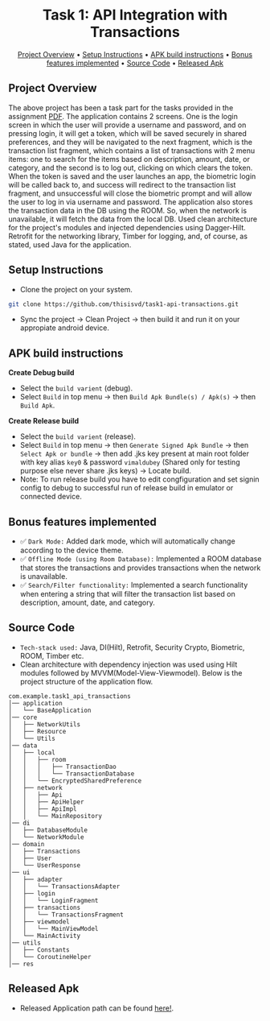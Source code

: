 <h1 align="center">
  <br>
  Task 1: API Integration with Transactions
  <br>
</h1>

<p align="center">
 <a href="#project-overview">Project Overview</a> •
 <a href="#setup-instructions">Setup Instructions</a> •
 <a href="#apk-build-instructions">APK build instructions</a> •
 <a href="#bonus-features-implemented">Bonus features implemented</a> •
 <a href="#source-code">Source Code</a> •
 <a href="#released-apk">Released Apk</a>
</p>

## Project Overview
The above project has been a task part for the tasks provided in the assignment [PDF](https://github.com/thisisvd/task1-api-transactions/blob/master/support/Android%20Development%20Assessment%20Tasks.pdf). The application contains 2 screens. One is the login screen in which the user will provide a username and password, and on pressing login, it will get a token, which will be saved securely in shared preferences, and they will be navigated to the next fragment, which is the transaction list fragment, which contains a list of transactions with 2 menu items: one to search for the items based on description, amount, date, or category, and the second is to log out, clicking on which clears the token. When the token is saved and the user launches an app, the biometric login will be called back to, and success will redirect to the transaction list fragment, and unsuccessful will close the biometric prompt and will allow the user to log in via username and password. The application also stores the transaction data in the DB using the ROOM. So, when the network is unavailable, it will fetch the data from the local DB. Used clean architecture for the project's modules and injected dependencies using Dagger-Hilt. Retrofit for the networking library, Timber for logging, and, of course, as stated, used Java for the application.

## Setup Instructions

 - Clone the project on your system.
```bash
git clone https://github.com/thisisvd/task1-api-transactions.git
```
- Sync the project -> Clean Project -> then build it and run it on your appropiate android device.

## APK build instructions
**Create Debug build**
 - Select the `build varient` (debug).
 - Select `Build` in top menu -> then `Build Apk Bundle(s) / Apk(s)` -> then `Build Apk`.
   
**Create Release build**
 - Select the `build varient` (release).
 - Select `Build` in top menu -> then `Generate Signed Apk Bundle` -> then `Select Apk or bundle` -> then add .jks key present at main root folder with key alias `key0` & password `vimaldubey` (Shared only for testing purpose else never share .jks keys) -> Locate build.
 - Note: To run release build you have to edit congfiguration and set signin config to debug to successful run of release build in emulator or connected device. 

## Bonus features implemented
- ✅ `Dark Mode:` Added dark mode, which will automatically change according to the device theme.
- ✅ `Offline Mode (using Room Database):` Implemented a ROOM database that stores the transactions and provides transactions when the network is unavailable.
- ✅ `Search/Filter functionality:` Implemented a search functionality when entering a string that will filter the transaction list based on description, amount, date, and category.
  
## Source Code
- `Tech-stack used:` Java, DI(Hilt), Retrofit, Security Crypto, Biometric, ROOM, Timber etc. 
- Clean architecture with dependency injection was used using Hilt modules followed by MVVM(Model-View-Viewmodel). Below is the project structure of the application flow.
```
com.example.task1_api_transactions
│── application
│   └── BaseApplication
│── core
│   ├── NetworkUtils
│   ├── Resource
│   └── Utils
│── data
│   ├── local
│   │   ├── room
│   │   │   ├── TransactionDao
│   │   │   └── TransactionDatabase
│   │   └── EncryptedSharedPreference
│   ├── network
│   │   ├── Api
│   │   ├── ApiHelper
│   │   ├── ApiImpl
│   │   └── MainRepository
│── di
│   ├── DatabaseModule
│   └── NetworkModule
│── domain
│   ├── Transactions
│   ├── User
│   └── UserResponse
│── ui
│   ├── adapter
│   │   └── TransactionsAdapter
│   ├── login
│   │   └── LoginFragment
│   ├── transactions
│   │   └── TransactionsFragment
│   ├── viewmodel
│   │   └── MainViewModel
│   └── MainActivity
│── utils
│   ├── Constants
│   └── CoroutineHelper
│── res
```

## Released Apk
- Released Application path can be found [here!](https://github.com/thisisvd/task1-api-transactions/tree/master/app/release).
